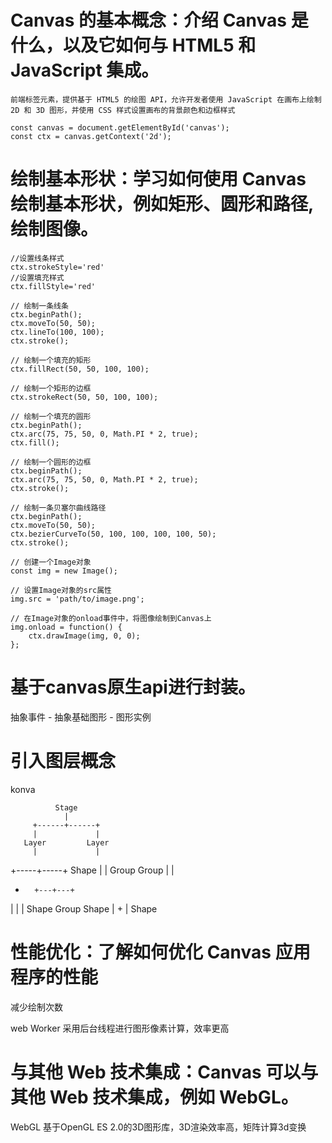 # Canvas 的基本概念：介绍 Canvas 是什么，以及它如何与 HTML5 和 JavaScript 集成。

    前端标签元素，提供基于 HTML5 的绘图 API，允许开发者使用 JavaScript 在画布上绘制 2D 和 3D 图形，并使用 CSS 样式设置画布的背景颜色和边框样式

    const canvas = document.getElementById('canvas');
    const ctx = canvas.getContext('2d');
# 绘制基本形状：学习如何使用 Canvas 绘制基本形状，例如矩形、圆形和路径,绘制图像。
    //设置线条样式
    ctx.strokeStyle='red'
    //设置填充样式
    ctx.fillStyle='red'

    // 绘制一条线条
    ctx.beginPath();
    ctx.moveTo(50, 50);
    ctx.lineTo(100, 100);
    ctx.stroke();

    // 绘制一个填充的矩形
    ctx.fillRect(50, 50, 100, 100);

    // 绘制一个矩形的边框
    ctx.strokeRect(50, 50, 100, 100);

    // 绘制一个填充的圆形
    ctx.beginPath();
    ctx.arc(75, 75, 50, 0, Math.PI * 2, true);
    ctx.fill();

    // 绘制一个圆形的边框
    ctx.beginPath();
    ctx.arc(75, 75, 50, 0, Math.PI * 2, true);
    ctx.stroke();

    // 绘制一条贝塞尔曲线路径
    ctx.beginPath();
    ctx.moveTo(50, 50);
    ctx.bezierCurveTo(50, 100, 100, 100, 100, 50);
    ctx.stroke();

    // 创建一个Image对象
    const img = new Image();

    // 设置Image对象的src属性
    img.src = 'path/to/image.png';

    // 在Image对象的onload事件中，将图像绘制到Canvas上
    img.onload = function() {
        ctx.drawImage(img, 0, 0);
    };

# 基于canvas原生api进行封装。


   抽象事件 - 抽象基础图形 - 图形实例


# 引入图层概念

 konva

              Stage
                |
         +------+------+
         |             |
       Layer         Layer
         |             |
   +-----+-----+     Shape
   |           |
 Group       Group
   |           |
   +       +---+---+
   |       |       |
Shape   Group    Shape
           |
           +
           |
         Shape


# 性能优化：了解如何优化 Canvas 应用程序的性能

减少绘制次数

web Worker  采用后台线程进行图形像素计算，效率更高

# 与其他 Web 技术集成：Canvas 可以与其他 Web 技术集成，例如 WebGL。

WebGL       基于OpenGL ES 2.0的3D图形库，3D渲染效率高，矩阵计算3d变换



